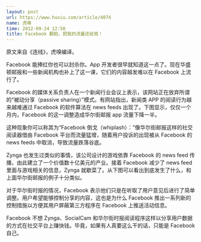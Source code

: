 ```yaml
---
layout: post
url: https://www.huxiu.com/article/4074
name: 虎嗅
time: 2012-09-24 12:50
title: Facebook 翻脸，把我的流量还给我！
---
```

原文来自《连线》，虎嗅编译。

Facebook 能捧红你也可以封杀你。App 开发者很早就知道这一点了。现在华盛顿邮报和一些新闻机构也补上了这一课，它们的内容越发难以在 Facebook 上流行了。

Facebook 的媒体关系负责人在一个新闻行业会议上表示，该网站正在放弃所谓的“被动分享（passive sharing）”模式。有网站指出，新闻类 APP 的阅读行为越来越难通过 Facebook 的软件算法在 news feeds 出现了。下图显示，仅仅一个月内，Facebook 的这一调整造成华尔街邮报 app 流量下降一半。

这种现象你可以称其为“Facebook 倒戈（whiplash）：”像华尔街邮报这样的社交阅读器借由 Facebook 平台而流量猛增，随着用户投诉的出现被从 Facebook 的 news feeds 中取消，导致流量跌落谷底。

Zynga 也发生过类似的事情，该公司设计的游戏依靠 Facebook 的 news feed 传播，由此建立了一个价值数十亿美元的产业。接着 Facebook 减少了 news feed 里面与游戏相关的信息，Zynga 就歇菜了。从下图可以看出到底发生了什么，和上面华尔街邮报的例子十分类似。

对于华尔街时报的情况，Facebook 表示他们只是在听取了用户意见后进行了简单调整。用户希望能够控制分享的内容，这也是为什么 Facebook 推出一系列新的控制措施以方便其用户屏蔽第三方程序在 Facebook 上推送活动信息。

Facebook 不想 Zynga、SocialCam 和华尔街时报阅读程序这样以分享用户数据的方式在社交平台上赚快钱。毕竟，如果有人真要这么干的话，只能是 Facebook 自己。

